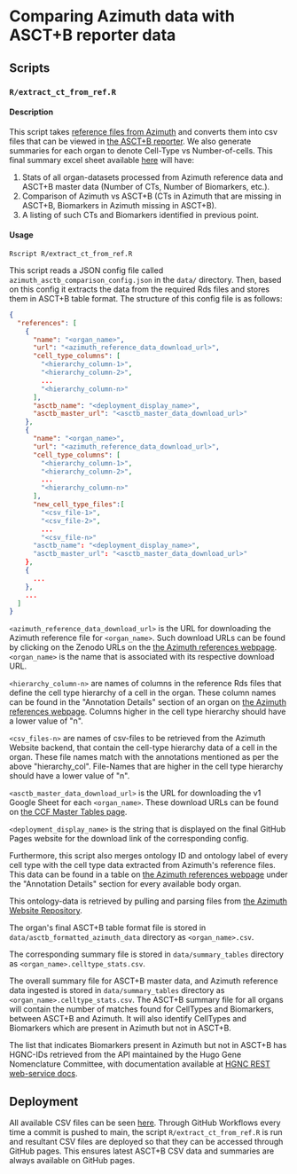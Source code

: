 # Comparing Azimuth data with ASCT+B reporter data

## Scripts

### ```R/extract_ct_from_ref.R```

#### Description
This script takes [reference files from Azimuth](https://azimuth.hubmapconsortium.org/references/)
and converts them into csv files that can be viewed in [the ASCT+B reporter](https://hubmapconsortium.github.io/ccf-asct-reporter/).
We also generate summaries for each organ to denote Cell-Type vs Number-of-cells.
This final summary excel sheet available [here](https://hubmapconsortium.github.io/asctb-azimuth-data-comparison/) will have:
<ol>
<li>Stats of all organ-datasets processed from Azimuth reference data and ASCT+B master data (Number of CTs, Number of Biomarkers, etc.).</li>
<li>Comparison of Azimuth vs ASCT+B (CTs in Azimuth that are missing in ASCT+B, Biomarkers in Azimuth missing in ASCT+B).</li>
<li>A listing of such CTs and Biomarkers identified in previous point.</li>
</ol>


#### Usage
```
Rscript R/extract_ct_from_ref.R
```

This script reads a JSON config file called ```azimuth_asctb_comparison_config.json``` in the
```data/``` directory. Then, based on this config it extracts the data from the
required Rds files and stores them in ASCT+B table format. The structure of this
config file is as follows:

```json
{
  "references": [
    {
      "name": "<organ_name>",
      "url": "<azimuth_reference_data_download_url>",
      "cell_type_columns": [
        "<hierarchy_column-1>",
        "<hierarchy_column-2>",
        ...
        "<hierarchy_column-n>"
      ],
      "asctb_name": "<deployment_display_name>",
	  "asctb_master_url": "<asctb_master_data_download_url>"
    },
    {
      "name": "<organ_name>",
      "url": "<azimuth_reference_data_download_url>",
      "cell_type_columns": [
        "<hierarchy_column-1>",
        "<hierarchy_column-2>",
        ...
        "<hierarchy_column-n>"
      ],
	  "new_cell_type_files":[
		"<csv_file-1>",
		"<csv_file-2>",
		...
		"<csv_file-n>"
      "asctb_name": "<deployment_display_name>",
	  "asctb_master_url": "<asctb_master_data_download_url>"
    },
    {
      ...
    },
    ...
  ] 
}

```

```<azimuth_reference_data_download_url>``` is the URL for downloading the Azimuth 
reference file for ```<organ_name>```. Such download URLs can be found by 
clicking on the Zenodo URLs on the [the Azimuth references webpage](https://azimuth.hubmapconsortium.org/references/).
```<organ_name>``` is the name that is associated with its respective download URL.

```<hierarchy_column-n>``` are names of columns in the reference Rds files that
define the cell type hierarchy of a cell in the organ. These column names can be
found in the "Annotation Details" section of an organ on 
[the Azimuth references webpage](https://azimuth.hubmapconsortium.org/references/).
Columns higher in the cell type hierarchy should have a lower value of "n".

```<csv_files-n>``` are names of csv-files to be retrieved from the Azimuth Website backend,
that contain the cell-type hierarchy data of a cell in the organ.
These file names match with the annotations mentioned as per the above "hierarchy_col".
File-Names that are higher in the cell type hierarchy should have a lower value of "n".

```<asctb_master_data_download_url>``` is the URL for downloading the v1 Google Sheet 
for each ```<organ_name>```. These download URLs can be found on [the CCF Master Tables page](https://hubmapconsortium.github.io/ccf-asct-reporter/).

```<deployment_display_name>``` is the string that is displayed on the final GitHub 
Pages website for the download link of the corresponding config.

Furthermore, this script also merges ontology ID and ontology label of every cell type
with the cell type data extracted from Azimuth's reference files. This data can be
found in a table on [the Azimuth references webpage](https://azimuth.hubmapconsortium.org/references/)
under the "Annotation Details" section for every available body organ. 

This ontology-data is retrieved by pulling and parsing files from [the Azimuth Website Repository](https://github.com/satijalab/azimuth_website).

The organ's final ASCT+B table format file is stored in ```data/asctb_formatted_azimuth_data``` 
directory as ```<organ_name>.csv```. 

The corresponding summary file is stored in ```data/summary_tables``` 
directory as ```<organ_name>.celltype_stats.csv```.

The overall summary file for ASCT+B master data, and Azimuth reference data ingested 
is stored in ```data/summary_tables``` directory as ```<organ_name>.celltype_stats.csv```. 
The ASCT+B summary file for all organs will contain the number of matches found for CellTypes and Biomarkers, 
between ASCT+B and Azimuth. It will also identify CellTypes and Biomarkers which are present in Azimuth but not in ASCT+B.

The list that indicates Biomarkers present in Azimuth but not in ASCT+B has HGNC-IDs retrieved from the API maintained by
the Hugo Gene Nomenclature Committee, with documentation available at [HGNC REST web-service docs](https://www.genenames.org/about/guidelines/).


## Deployment

All available CSV files can be seen [here](https://hubmapconsortium.github.io/asctb-azimuth-data-comparison/).
Through GitHub Workflows every time a commit is pushed to main, the script 
```R/extract_ct_from_ref.R``` is run and resultant CSV files are deployed so that
they can be accessed through GitHub pages. This ensures latest ASCT+B CSV data and summaries
are always available on GitHub pages.
